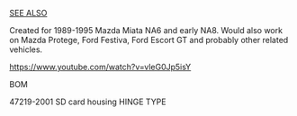 [SEE ALSO](Miata-NA-48-pin-board-for-MRE)



Created for 1989-1995 Mazda Miata NA6 and early NA8. Would also work on Mazda Protege, Ford Festiva, Ford Escort GT and probably other related vehicles.


https://www.youtube.com/watch?v=vleG0Jp5isY

BOM

47219-2001 SD card housing HINGE TYPE

